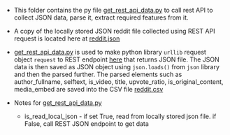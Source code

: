 - This folder contains the py file [get_rest_api_data.py](./get_rest_api_data.py) to call rest API to collect
  JSON data, parse it, extract required features from it.

- A copy of the locally stored JSON reddit file collected using REST API request
is located here at [reddit.json](./reddit.json)

- [get_rest_api_data.py](./get_rest_api_data.py) is used to make python library `urllib` request object `request` to
REST endpoint [here](https://www.reddit.com/r/all.json) that returns JSON file. The JSON
data is then saved as JSON object using `json.loads()` from `json` library and then
the parsed further. The parsed elements such as author_fullname, selftext,  is_video, title, upvote_ratio, 
is_original_content, media_embed are saved into the CSV file [reddit.csv](./reddit.csv)

- Notes for [get_rest_api_data.py](./get_rest_api_data.py)

     -  is_read_local_json - if set True, read from locally stored json file. if False, call REST JSON endpoint to get data